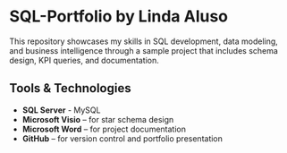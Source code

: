 # SQL-Portfolio by Linda Aluso
This repository showcases my skills in SQL development, data modeling, and business intelligence through a sample project that includes schema design, KPI queries, and documentation.

## Tools & Technologies
- **SQL Server** - MySQL
- **Microsoft Visio** – for star schema design
- **Microsoft Word** – for project documentation
- **GitHub** – for version control and portfolio presentation

